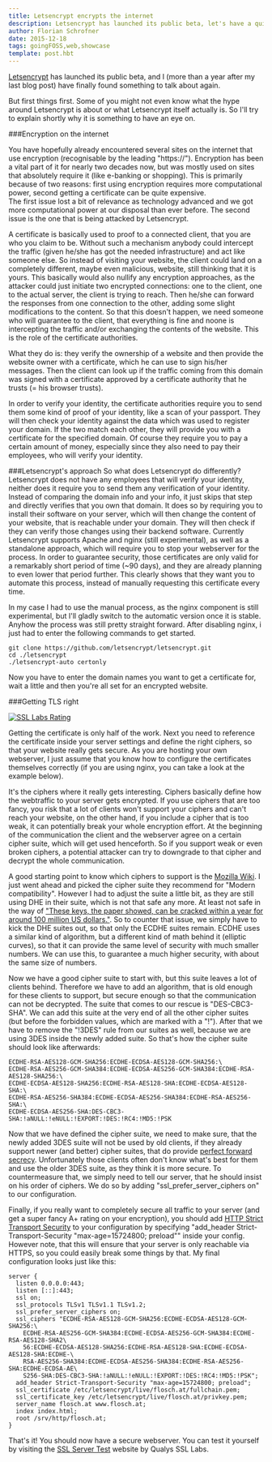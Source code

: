 ```yaml
---
title: Letsencrypt encrypts the internet
description: Letsencrypt has launched its public beta, let's have a quick look at it
author: Florian Schrofner
date: 2015-12-18
tags: goingFOSS,web,showcase
template: post.hbt
---
```


[Letsencrypt](https://letsencrypt.org/) has launched its public beta, and I (more than a year after my last blog post) have finally found something to talk about again. 

But first things first. Some of you might not even know what the hype around Letsencrypt is about or what Letsencrypt itself actually is. So I'll try to explain shortly why it is something to have an eye on.

###Encryption on the internet

You have hopefully already encountered several sites on the internet that use encryption (recognisable by the leading "https://"). Encryption has been a vital part of it for nearly two decades now, but was mostly used on sites that absolutely require it (like e-banking or shopping). This is primarily because of two reasons: first using encryption requires more computational power, second getting a certificate can be quite expensive.  
The first issue lost a bit of relevance as technology advanced and we got more computational power at our disposal than ever before. The second issue is the one that is being attacked by Letsencrypt.

A certificate is basically used to proof to a connected client, that you are who you claim to be. Without such a mechanism anybody could intercept the traffic (given he/she has got the needed infrastructure) and act like someone else. So instead of visiting your website, the client could land on a completely different, maybe even malicious, website, still thinking that it is yours. This basically would also nullify any encryption approaches, as the attacker could just initiate two encrypted connections: one to the client, one to the actual server, the client is trying to reach. Then he/she can forward the responses from one connection to the other, adding some slight modifications to the content.
So that this doesn't happen, we need someone who will guarantee to the client, that everything is fine and noone is intercepting the traffic and/or exchanging the contents of the website.
This is the role of the certificate authorities.

What they do is: they verify the ownership of a website and then provide the website owner with a certificate, which he can use to sign his/her messages. Then the client can look up if the traffic coming from this domain was signed with a certificate approved by a certificate authority that he trusts (= his browser trusts).

In order to verify your identity, the certificate authorities require you to send them some kind of proof of your identity, like a scan of your passport. They will then check your identity against the data which was used to register your domain. If the two match each other, they will provide you with a certificate for the specified domain. Of course they require you to pay a certain amount of money, especially since they also need to pay their employees, who will verify your identity.

###Letsencrypt's approach
So what does Letsencrypt do differently?
Letsencrypt does not have any employees that will verify your identity, neither does it require you to send them any verification of your identity. Instead of comparing the domain info and your info, it just skips that step and directly verifies that you own that domain. It does so by requiring you to install their software on your server, which will then change the content of your website, that is reachable under your domain. They will then check if they can verify those changes using their backend software. Currently Letsencrypt supports Apache and nginx (still experimental), as well as a standalone approach, which will require you to stop your webserver for the process. In order to guarantee security, those certificates are only valid for a remarkably short period of time (~90 days), and they are already planning to even lower that period further. This clearly shows that they want you to automate this process, instead of manually requesting this certificate every time.

In my case I had to use the manual process, as the nginx component is still experimental, but I'll gladly switch to the automatic version once it is stable. Anyhow the process was still pretty straight forward. After disabling nginx, i just had to enter the following commands to get started.

<pre><code class="language-bash">git clone https://github.com/letsencrypt/letsencrypt.git
cd ./letsencrypt
./letsencrypt-auto certonly</pre></code>

Now you have to enter the domain names you want to get a certificate for, wait a little and then you're all set for an encrypted website.

###Getting TLS right
<div id="pictures">
    <a href="/images/blog/2015/12/ssl_rating.png" title="SSL Labs Rating">
        <img src="/images/blog/2015/12/ssl_rating_thumb.png" alt="SSL Labs Rating">
    </a>
</div>


Getting the certificate is only half of the work. Next you need to reference the certificate inside your server settings and define the right ciphers, so that your website really gets secure. As you are hosting your own webserver, I just assume that you know how to configure the certificates themselves correctly (if you are using nginx, you can take a look at the example below).

It's the ciphers where it really gets interesting. Ciphers basically define how the webtraffic to your server gets encrypted. If you use ciphers that are too fancy, you risk that a lot of clients won't support your ciphers and can't reach your website, on the other hand, if you include a cipher that is too weak, it can potentially break your whole encryption effort. At the beginning of the communication the client and the webserver agree on a certain cipher suite, which will get used henceforth. So if you support weak or even broken ciphers, a potential attacker can try to downgrade to that cipher and decrypt the whole communication.

A good starting point to know which ciphers to support is the [Mozilla Wiki](https://wiki.mozilla.org/Security/Server_Side_TLS). I just went ahead and picked the cipher suite they recommend for "Modern compatibility". However I had to adjust the suite a little bit, as they are still using <span data-tooltip class="has-tip" title="Diffie-Hellman key exchange">DHE</span> in their suite, which is not that safe any more. At least not safe in the way of ["These keys, the paper showed, can be cracked within a year for around 100 million US dollars."](http://arstechnica.com/security/2015/11/op-ed-how-did-they-break-diffie-hellman/). So to counter that issue, we simply have to kick the DHE suites out, so that only the <span data-tooltip class="has-tip" title="Elliptic Curve Diffie-Hellman key exchange">ECDHE</span> suites remain. ECDHE uses a similar kind of algorithm, but a different kind of math behind it (elliptic curves), so that it can provide the same level of security with much smaller numbers. We can use this, to guarantee a much higher security, with about the same size of numbers.

Now we have a good cipher suite to start with, but this suite leaves a lot of clients behind. Therefore we have to add an algorithm, that is old enough for these clients to support, but secure enough so that the communication can not be decrypted. The suite that comes to our rescue is "DES-CBC3-SHA". We can add this suite at the very end of all the other cipher suites (but before the forbidden values, which are marked with a "!"). After that we have to remove the "!3DES" rule from our suites as well, because we are using 3DES inside the newly added suite. So that's how the cipher suite should look like afterwards:

<pre><code class="language-markup">ECDHE-RSA-AES128-GCM-SHA256:ECDHE-ECDSA-AES128-GCM-SHA256:\
ECDHE-RSA-AES256-GCM-SHA384:ECDHE-ECDSA-AES256-GCM-SHA384:ECDHE-RSA-AES128-SHA256:\
ECDHE-ECDSA-AES128-SHA256:ECDHE-RSA-AES128-SHA:ECDHE-ECDSA-AES128-SHA:\
ECDHE-RSA-AES256-SHA384:ECDHE-ECDSA-AES256-SHA384:ECDHE-RSA-AES256-SHA:\
ECDHE-ECDSA-AES256-SHA:DES-CBC3-SHA:!aNULL:!eNULL:!EXPORT:!DES:!RC4:!MD5:!PSK
</pre></code>

Now that we have defined the cipher suite, we need to make sure, that the newly added 3DES suite will not be used by old clients, if they already support newer (and better) cipher suites, that do provide [perfect forward secrecy](https://en.wikipedia.org/wiki/Forward_secrecy). Unfortunately those clients often don't know what's best for them and use the older 3DES suite, as they think it is more secure. To countermeasure that, we simply need to tell our server, that he should insist on his order of ciphers. We do so by adding "ssl_prefer_server_ciphers on" to our configuration.

Finally, if you really want to completely secure all traffic to your server (and get a super fancy A+ rating on your encryption), you should add [HTTP Strict Transport Security](https://en.wikipedia.org/wiki/HTTP_Strict_Transport_Security) to your configuration by specifying "add_header Strict-Transport-Security "max-age=15724800; preload"" inside your config. However note, that this will ensure that your server is only reachable via HTTPS, so you could easily break some things by that. My final configuration looks just like this:

<pre><code class="language-nginx">server {
  listen 0.0.0.0:443;
  listen [::]:443;
  ssl on;
  ssl_protocols TLSv1 TLSv1.1 TLSv1.2;
  ssl_prefer_server_ciphers on;
  ssl_ciphers "ECDHE-RSA-AES128-GCM-SHA256:ECDHE-ECDSA-AES128-GCM-SHA256:\
    ECDHE-RSA-AES256-GCM-SHA384:ECDHE-ECDSA-AES256-GCM-SHA384:ECDHE-RSA-AES128-SHA2\
    56:ECDHE-ECDSA-AES128-SHA256:ECDHE-RSA-AES128-SHA:ECDHE-ECDSA-AES128-SHA:ECDHE-\
    RSA-AES256-SHA384:ECDHE-ECDSA-AES256-SHA384:ECDHE-RSA-AES256-SHA:ECDHE-ECDSA-AE\
    S256-SHA:DES-CBC3-SHA:!aNULL:!eNULL:!EXPORT:!DES:!RC4:!MD5:!PSK";
  add_header Strict-Transport-Security "max-age=15724800; preload";
  ssl_certificate /etc/letsencrypt/live/flosch.at/fullchain.pem;
  ssl_certificate_key /etc/letsencrypt/live/flosch.at/privkey.pem;
  server_name flosch.at www.flosch.at;
  index index.html;
  root /srv/http/flosch.at;
}</pre></code>

That's it! You should now have a secure webserver. You can test it yourself by visiting the [SSL Server Test](https://www.ssllabs.com/ssltest/) website by Qualys SSL Labs.